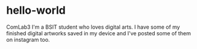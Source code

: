 # hello-world
ComLab3
I'm a BSIT student who loves digital arts. I have some of my finished digital artworks saved in my device and I've posted some of them on instagram too.
